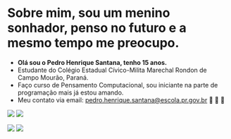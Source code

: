# Sobre mim, sou um menino sonhador, penso no futuro e a mesmo tempo me preocupo.
- **Olá sou o Pedro Henrique Santana, tenho 15 anos.**
- Estudante do Colégio Estadual Cívico-Milita Marechal Rondon de Campo Mourão, Paraná.
- Faço curso de Pensamento Computacional, sou iniciante na parte de programação mais já estou amando.
- Meu contato via email: pedro.henrique.santana@escola.pr.gov.br
:muscle: :pray:
:trident:

![](https://img.shields.io/badge/Scratch-4D97FF?style=for-the-badge&logo=Scratch&logoColor=white)
![](https://img.shields.io/badge/JavaScript-323330?style=for-the-badge&logo=javascript&logoColor=F7DF1E)

<a href="https://instagram.com/pedro.henrique.santana" target="_blank"><img src="https://img.shields.io/badge/-Instagram-%23E4405F?style=for-the-badge&logo=instagram&logoColor=white" target="_blank"></a>
<a href = "mailto:pedro.henrique.santana@escola.pr.gov.br"><img src="https://img.shields.io/badge/Gmail-D14836?style=for-the-badge&logo=gmail&logoColor=white" target="_blank"></a>
